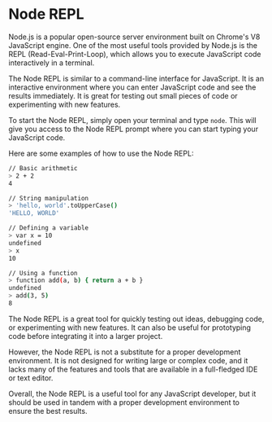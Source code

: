 # Node REPL

Node.js is a popular open-source server environment built on Chrome's V8 JavaScript engine. One of the most useful tools provided by Node.js is the REPL (Read-Eval-Print-Loop), which allows you to execute JavaScript code interactively in a terminal.

The Node REPL is similar to a command-line interface for JavaScript. It is an interactive environment where you can enter JavaScript code and see the results immediately. It is great for testing out small pieces of code or experimenting with new features.

To start the Node REPL, simply open your terminal and type `node`. This will give you access to the Node REPL prompt where you can start typing your JavaScript code.

Here are some examples of how to use the Node REPL:

```bash
// Basic arithmetic
> 2 + 2
4

// String manipulation
> 'hello, world'.toUpperCase()
'HELLO, WORLD'

// Defining a variable
> var x = 10
undefined
> x
10

// Using a function
> function add(a, b) { return a + b }
undefined
> add(3, 5)
8
```

The Node REPL is a great tool for quickly testing out ideas, debugging code, or experimenting with new features. It can also be useful for prototyping code before integrating it into a larger project.

However, the Node REPL is not a substitute for a proper development environment. It is not designed for writing large or complex code, and it lacks many of the features and tools that are available in a full-fledged IDE or text editor.

Overall, the Node REPL is a useful tool for any JavaScript developer, but it should be used in tandem with a proper development environment to ensure the best results.
